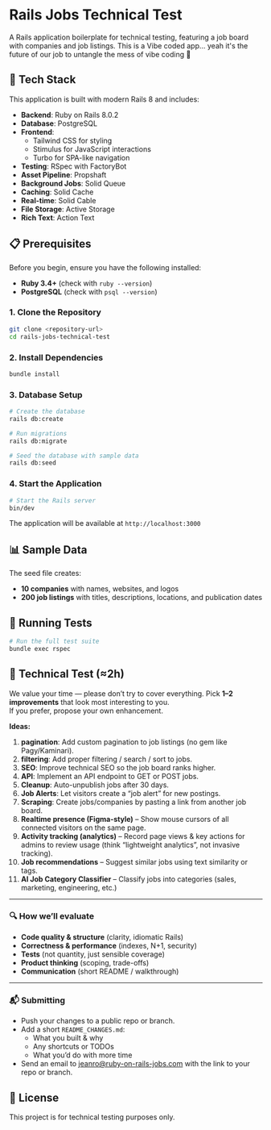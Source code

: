 # Rails Jobs Technical Test

A Rails application boilerplate for technical testing, featuring a job board with companies and job listings.
This is a Vibe coded app... yeah it's the future of our job to untangle the mess of vibe coding 🤣

## 🚀 Tech Stack

This application is built with modern Rails 8 and includes:

- **Backend**: Ruby on Rails 8.0.2
- **Database**: PostgreSQL
- **Frontend**: 
  - Tailwind CSS for styling
  - Stimulus for JavaScript interactions
  - Turbo for SPA-like navigation
- **Testing**: RSpec with FactoryBot
- **Asset Pipeline**: Propshaft
- **Background Jobs**: Solid Queue
- **Caching**: Solid Cache
- **Real-time**: Solid Cable
- **File Storage**: Active Storage
- **Rich Text**: Action Text

## 📋 Prerequisites

Before you begin, ensure you have the following installed:

- **Ruby 3.4+** (check with `ruby --version`)
- **PostgreSQL** (check with `psql --version`)

### 1. Clone the Repository
```bash
git clone <repository-url>
cd rails-jobs-technical-test
```

### 2. Install Dependencies
```bash
bundle install
```

### 3. Database Setup
```bash
# Create the database
rails db:create

# Run migrations
rails db:migrate

# Seed the database with sample data
rails db:seed
```

### 4. Start the Application
```bash
# Start the Rails server
bin/dev
```

The application will be available at `http://localhost:3000`

## 📊 Sample Data

The seed file creates:
- **10 companies** with names, websites, and logos
- **200 job listings** with titles, descriptions, locations, and publication dates

## 🧪 Running Tests

```bash
# Run the full test suite
bundle exec rspec
```

## 🧩 Technical Test (≈2h)

We value your time — please don’t try to cover everything.
Pick **1–2 improvements** that look most interesting to you.  
If you prefer, propose your own enhancement.

**Ideas:**

1. **pagination**: Add custom pagination to job listings (no gem like Pagy/Kaminari).
2. **filtering**: Add proper filtering / search / sort to jobs.
3. **SEO**: Improve technical SEO so the job board ranks higher.
4. **API**: Implement an API endpoint to GET or POST jobs.
5. **Cleanup**: Auto-unpublish jobs after 30 days.
6. **Job Alerts**: Let visitors create a “job alert” for new postings.
7. **Scraping**: Create jobs/companies by pasting a link from another job board.
8. **Realtime presence (Figma-style)** – Show mouse cursors of all connected visitors on the same page.  
9. **Activity tracking (analytics)** – Record page views & key actions for admins to review usage (think “lightweight analytics”, not invasive tracking).
10. **Job recommendations** – Suggest similar jobs using text similarity or tags.
11. **AI Job Category Classifier** – Classify jobs into categories (sales, marketing, engineering, etc.)

---

### 🔍 How we’ll evaluate
- **Code quality & structure** (clarity, idiomatic Rails)
- **Correctness & performance** (indexes, N+1, security)
- **Tests** (not quantity, just sensible coverage)
- **Product thinking** (scoping, trade-offs)
- **Communication** (short README / walkthrough)

---

### 📬 Submitting
- Push your changes to a public repo or branch.  
- Add a short `README_CHANGES.md`:
  - What you built & why
  - Any shortcuts or TODOs
  - What you’d do with more time
- Send an email to jeanro@ruby-on-rails-jobs.com with the link to your repo or branch.


## 📄 License

This project is for technical testing purposes only.
